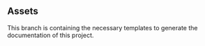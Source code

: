 ## Assets

This branch is containing the necessary templates to generate the documentation of this project.
